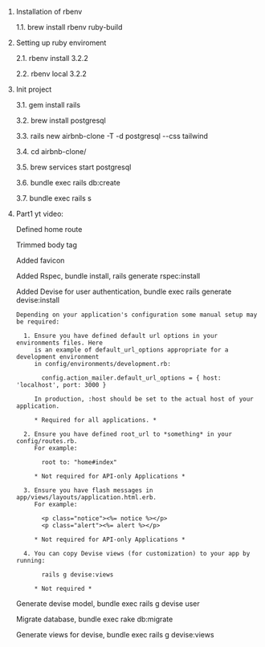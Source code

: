 1. Installation of rbenv

    1.1. brew install rbenv ruby-build

2. Setting up ruby enviroment

    2.1. rbenv install 3.2.2
    
    2.2. rbenv local 3.2.2

3. Init project
    
    3.1. gem install rails
    
    3.2. brew install postgresql 
    
    3.3. rails new airbnb-clone -T -d postgresql --css tailwind
    
    3.4. cd airbnb-clone/
    
    3.5. brew services start postgresql
    
    3.6. bundle exec rails db:create 
    
    3.7. bundle exec rails s

4. Part1 yt video:

    Defined home route	

	Trimmed body tag
	
	Added favicon
	
	Added Rspec, bundle install, rails generate rspec:install

	Added Devise for user authentication, bundle exec rails generate devise:install
    ```
    Depending on your application's configuration some manual setup may be required:
    
      1. Ensure you have defined default url options in your environments files. Here
         is an example of default_url_options appropriate for a development environment
         in config/environments/development.rb:
    
           config.action_mailer.default_url_options = { host: 'localhost', port: 3000 }
    
         In production, :host should be set to the actual host of your application.
    
         * Required for all applications. *
    
      2. Ensure you have defined root_url to *something* in your config/routes.rb.
         For example:
    
           root to: "home#index"
         
         * Not required for API-only Applications *
    
      3. Ensure you have flash messages in app/views/layouts/application.html.erb.
         For example:
    
           <p class="notice"><%= notice %></p>
           <p class="alert"><%= alert %></p>
    
         * Not required for API-only Applications *
    
      4. You can copy Devise views (for customization) to your app by running:
    
           rails g devise:views
           
         * Not required *
    ```
    Generate devise model, bundle exec rails g devise user

	Migrate database, bundle exec rake db:migrate

	Generate views for devise, bundle exec rails g devise:views
